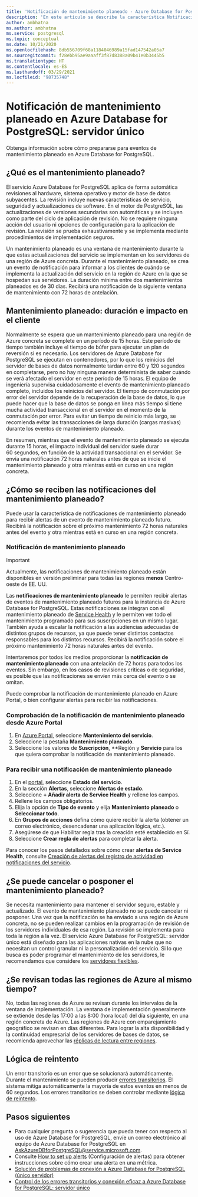 ```yaml
---
title: 'Notificación de mantenimiento planeado - Azure Database for PostgreSQL: servidor único'
description: 'En este artículo se describe la característica Notificación de mantenimiento planeado en Azure Database for PostgreSQL: servidor único'
author: ambhatna
ms.author: ambhatna
ms.service: postgresql
ms.topic: conceptual
ms.date: 10/21/2020
ms.openlocfilehash: 8db556709f68a1184046989a15fad147542a05a7
ms.sourcegitcommit: f28ebb95ae9aaaff3f87d8388a09b41e0b3445b5
ms.translationtype: HT
ms.contentlocale: es-ES
ms.lasthandoff: 03/29/2021
ms.locfileid: "98735748"
---
```

# <a name="planned-maintenance-notification-in-azure-database-for-postgresql---single-server"></a>Notificación de mantenimiento planeado en Azure Database for PostgreSQL: servidor único

Obtenga información sobre cómo prepararse para eventos de mantenimiento planeado en Azure Database for PostgreSQL.

## <a name="what-is-a-planned-maintenance"></a>¿Qué es el mantenimiento planeado?

El servicio Azure Database for PostgreSQL aplica de forma automática revisiones al hardware, sistema operativo y motor de base de datos subyacentes. La revisión incluye nuevas características de servicio, seguridad y actualizaciones de software. En el motor de PostgreSQL, las actualizaciones de versiones secundarias son automáticas y se incluyen como parte del ciclo de aplicación de revisión. No se requiere ninguna acción del usuario ni opciones de configuración para la aplicación de revisión. La revisión se prueba exhaustivamente y se implementa mediante procedimientos de implementación seguros.

Un mantenimiento planeado es una ventana de mantenimiento durante la que estas actualizaciones del servicio se implementan en los servidores de una región de Azure concreta. Durante el mantenimiento planeado, se crea un evento de notificación para informar a los clientes de cuándo se implementa la actualización del servicio en la región de Azure en la que se hospedan sus servidores. La duración mínima entre dos mantenimientos planeados es de 30 días. Recibirá una notificación de la siguiente ventana de mantenimiento con 72 horas de antelación.

## <a name="planned-maintenance---duration-and-customer-impact"></a>Mantenimiento planeado: duración e impacto en el cliente

Normalmente se espera que un mantenimiento planeado para una región de Azure concreta se complete en un período de 15 horas. Este período de tiempo también incluye el tiempo de búfer para ejecutar un plan de reversión si es necesario. Los servidores de Azure Database for PostgreSQL se ejecutan en contenedores, por lo que los reinicios del servidor de bases de datos normalmente tardan entre 60 y 120 segundos en completarse, pero no hay ninguna manera determinista de saber cuándo se verá afectado el servidor en este período de 15 horas. El equipo de ingeniería supervisa cuidadosamente el evento de mantenimiento planeado completo, incluidos los reinicios del servidor. El tiempo de conmutación por error del servidor depende de la recuperación de la base de datos, lo que puede hacer que la base de datos se ponga en línea más tiempo si tiene mucha actividad transaccional en el servidor en el momento de la conmutación por error. Para evitar un tiempo de reinicio más largo, se recomienda evitar las transacciones de larga duración (cargas masivas) durante los eventos de mantenimiento planeado.

En resumen, mientras que el evento de mantenimiento planeado se ejecuta durante 15 horas, el impacto individual del servidor suele durar 60 segundos, en función de la actividad transaccional en el servidor. Se envía una notificación 72 horas naturales antes de que se inicie el mantenimiento planeado y otra mientras está en curso en una región concreta.

## <a name="how-can-i-get-notified-of-planned-maintenance"></a>¿Cómo se reciben las notificaciones del mantenimiento planeado?

Puede usar la característica de notificaciones de mantenimiento planeado para recibir alertas de un evento de mantenimiento planeado futuro. Recibirá la notificación sobre el próximo mantenimiento 72 horas naturales antes del evento y otra mientras está en curso en una región concreta.

### <a name="planned-maintenance-notification"></a>Notificación de mantenimiento planeado

> [!IMPORTANT]
> Actualmente, las notificaciones de mantenimiento planeado están disponibles en versión preliminar para todas las regiones **menos** Centro-oeste de EE. UU.

Las **notificaciones de mantenimiento planeado** le permiten recibir alertas de eventos de mantenimiento planeado futuros para la instancia de Azure Database for PostgreSQL. Estas notificaciones se integran con el mantenimiento planeado de [Service Health](../service-health/overview.md) y le permiten ver todo el mantenimiento programado para sus suscripciones en un mismo lugar. También ayuda a escalar la notificación a las audiencias adecuadas de distintos grupos de recursos, ya que puede tener distintos contactos responsables para los distintos recursos. Recibirá la notificación sobre el próximo mantenimiento 72 horas naturales antes del evento.

Intentaremos por todos los medios proporcionar la **notificación de mantenimiento planeado** con una antelación de 72 horas para todos los eventos. Sin embargo, en los casos de revisiones críticas o de seguridad, es posible que las notificaciones se envíen más cerca del evento o se omitan.

Puede comprobar la notificación de mantenimiento planeado en Azure Portal, o bien configurar alertas para recibir las notificaciones. 

### <a name="check-planned-maintenance-notification-from-azure-portal"></a>Comprobación de la notificación de mantenimiento planeado desde Azure Portal

1. En [Azure Portal](https://portal.azure.com), seleccione **Mantenimiento del servicio**.
2. Seleccione la pestaña **Mantenimiento planeado**.
3. Seleccione los valores de **Suscripción**, **Región y **Servicio** para los que quiera comprobar la notificación de mantenimiento planeado. 
   
### <a name="to-receive-planned-maintenance-notification"></a>Para recibir una notificación de mantenimiento planeado

1. En el [portal](https://portal.azure.com), seleccione **Estado del servicio**.
2. En la sección **Alertas**, seleccione **Alertas de estado**.
3. Seleccione **+ Añadir alerta de Service Health** y rellene los campos.
4. Rellene los campos obligatorios. 
5. Elija la opción de **Tipo de evento** y elija **Mantenimiento planeado** o **Seleccionar todo**.
6. En **Grupos de acciones** defina cómo quiere recibir la alerta (obtener un correo electrónico, desencadenar una aplicación lógica, etc.).  
7. Asegúrese de que Habilitar regla tras la creación esté establecido en Sí.
8. Seleccione **Crear regla de alertas** para completar la alerta.

Para conocer los pasos detallados sobre cómo crear **alertas de Service Health**, consulte [Creación de alertas del registro de actividad en notificaciones del servicio](../service-health/alerts-activity-log-service-notifications-portal.md).

## <a name="can-i-cancel-or-postpone-planned-maintenance"></a>¿Se puede cancelar o posponer el mantenimiento planeado?

Se necesita mantenimiento para mantener el servidor seguro, estable y actualizado. El evento de mantenimiento planeado no se puede cancelar ni posponer. Una vez que la notificación se ha enviado a una región de Azure concreta, no se pueden realizar cambios en la programación de revisión de los servidores individuales de esa región. La revisión se implementa para toda la región a la vez. El servicio Azure Database for PostgreSQL: servidor único está diseñado para las aplicaciones nativas en la nube que no necesitan un control granular ni la personalización del servicio. Si lo que busca es poder programar el mantenimiento de los servidores, le recomendamos que considere los [servidores flexibles](./flexible-server/overview.md).

## <a name="are-all-the-azure-regions-patched-at-the-same-time"></a>¿Se revisan todas las regiones de Azure al mismo tiempo?

No, todas las regiones de Azure se revisan durante los intervalos de la ventana de implementación. La ventana de implementación generalmente se extiende desde las 17:00 a las 8:00 (hora local) del día siguiente, en una región concreta de Azure. Las regiones de Azure con emparejamiento geográfico se revisan en días diferentes. Para lograr la alta disponibilidad y la continuidad empresarial de los servidores de bases de datos, se recomienda aprovechar las [réplicas de lectura entre regiones](./concepts-read-replicas.md#cross-region-replication).

## <a name="retry-logic"></a>Lógica de reintento

Un error transitorio es un error que se solucionará automáticamente. Durante el mantenimiento se pueden producir [errores transitorios](./concepts-connectivity.md#transient-errors). El sistema mitiga automáticamente la mayoría de estos eventos en menos de 60 segundos. Los errores transitorios se deben controlar mediante [lógica de reintento](./concepts-connectivity.md#handling-transient-errors).


## <a name="next-steps"></a>Pasos siguientes

- Para cualquier pregunta o sugerencia que pueda tener con respecto al uso de Azure Database for PostgreSQL, envíe un correo electrónico al equipo de Azure Database for PostgreSQL en AskAzureDBforPostgreSQL@service.microsoft.com.
- Consulte [How to set up alerts](howto-alert-on-metric.md) (Configuración de alertas) para obtener instrucciones sobre cómo crear una alerta en una métrica.
- [Solución de problemas de conexión a Azure Database for PostgreSQL (único servidor)](howto-troubleshoot-common-connection-issues.md)
- [Control de los errores transitorios y conexión eficaz a Azure Database for PostgreSQL: servidor único](concepts-connectivity.md)
